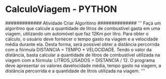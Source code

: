 # CalculoViagem - PYTHON

#############  Atividade Criar Algoritimo ##############
'''
 Faça um algoritmo que calcule a quantidade de litros de combustível gasta em uma viagem,
 utilizando um automóvel que faz 12Km por litro.
 Para obter o cálculo, o usuário deve fornecer o
 tempo gasto na viagem e a velocidade média durante ela.
 Desta forma, será possível obter a distância percorrida com a fórmula DISTANCIA = TEMPO * VELOCIDADE.
 Tendo o valor da distância,
 basta calcular a quantidade de litros de combustível utilizada na viagem com a fórmula:
 LITROS_USADOS = DISTANCIA / 12.
 O programa deve apresentar os valores davelocidade média, tempo gasto na viagem, a distância percorrida e
 a quantidade de litros utilizada na viagem.
'''
